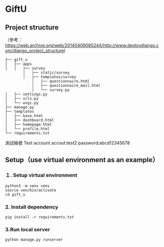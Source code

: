 # GiftU

## Project structure
（參考：https://web.archive.org/web/20140409085244/http://www.deploydjango.com/django_project_structure)<br>
```
├── gift_u
│   ├── apps
│   │   ├── survey
        │   ├── static/survey
        │   ├── templates/survey
            │   ├── questionnaire.html
            │   ├── questionnaire_mail.html
            |   └── survey.py
│   ├── settings.py
│   ├── urls.py
│   └── wsgi.py
├── manage.py
├── templates
│   ├── base.html
│   ├── dashboard.html
│   ├── homepage.html
│   └── profile.html
└── requirements.txt
```

測試帳號 Test account
accout:test2
password:abcd12345678

## Setup（use virtual environment as an example）
### １. Setup virtual environment
```
python3 -m venv venv 
source ven/bin/activate 
cd gift_u
```
### 2. Install dependency
```
pip install -r requirements.txt
```

### 3.Run local server
```
python manage.py runserver
```

